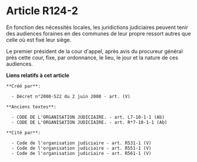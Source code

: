 # Article R124-2

En fonction des nécessités locales, les juridictions judiciaires peuvent tenir des audiences foraines en des communes de leur
propre ressort autres que celle où est fixé leur siège.

Le premier président de la cour d'appel, après avis du procureur général près cette cour, fixe, par ordonnance, le lieu, le
jour et la nature de ces audiences.

**Liens relatifs à cet article**

	**Créé par**:

	  - Décret n°2008-522 du 2 juin 2008 - art. (V)

	**Anciens textes**:

	  - CODE DE L'ORGANISATION JUDICIAIRE. - art. L7-10-1-1 (Ab)
	  - CODE DE L'ORGANISATION JUDICIAIRE. - art. R*7-10-1-1 (Ab)

	**Cité par**:

	  - Code de l'organisation judiciaire - art. R531-1 (V)
	  - Code de l'organisation judiciaire - art. R551-1 (V)
	  - Code de l'organisation judiciaire - art. R561-1 (V)

